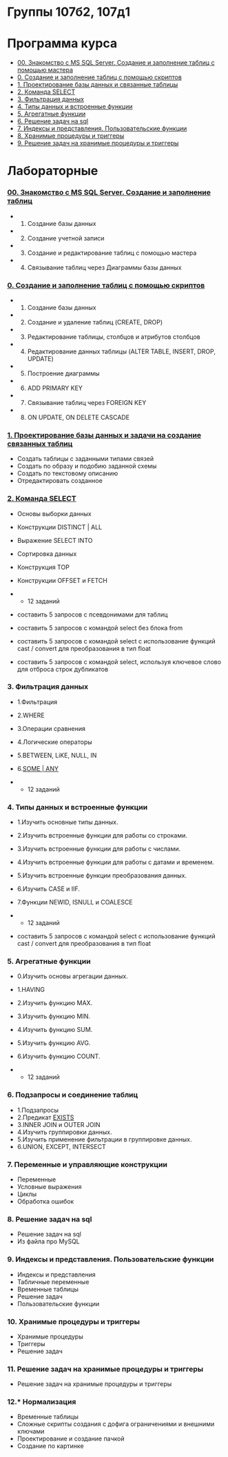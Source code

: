 # Группы 107б2, 107д1

# Программа курса
* [00. Знакомство с MS SQL Server. Создание и заполнение таблиц с помощью мастера](src/Lab00.md)
* [0. Создание и заполнение таблиц с помощью скриптов](src/Lab0.md)
* [1. Проектирование базы данных и связанные таблицы](src/Lab1_design.md)
* [2. Команда SELECT](src/Lab2.md)
* [3. Фильтрация данных]()
* [4. Типы данных и встроенные функции]()
* [5. Агрегатные функции]()
* [6. Решение задач на sql]()
* [7. Индексы и представления. Пользовательские функции]()
* [8. Хранимые процедуры и триггеры]()
* [9. Решение задач на хранимые процедуры и триггеры]()

# Лабораторные

### [00. Знакомство с MS SQL Server. Создание и заполнение таблиц](src/Lab00.md)

* 1. Создание базы данных
* 2. Создание учетной записи
* 3. Создание и редактирование таблиц с помощью мастера
* 4. Связывание таблиц через Диаграммы базы данных

### [0. Создание и заполнение таблиц с помощью скриптов](src/Lab0.md)

* 1. Создание базы данных
* 2. Создание и удаление таблиц (CREATE, DROP)
* 3. Редактирование таблицы, столбцов и атрибутов столбцов
* 4. Редактирование данных таблицы (ALTER TABLE, INSERT, DROP, UPDATE)
* 5. Построение диаграммы
* 6. ADD PRIMARY KEY
* 7. Связывание таблиц через FOREIGN KEY
* 8. ON UPDATE, ON DELETE CASCADE


### [1. Проектирование базы данных и задачи на создание связанных таблиц](src/Lab1_design.md)

* Создать таблицы с заданными типами связей
* Создать по образу и подобию заданной схемы
* Создать по текстовому описанию
* Отредактировать созданное


### [2. Команда SELECT](src/Lab2.md)

* Основы выборки данных
* Конструкции DISTINCT | ALL
* Выражение SELECT INTO
* Сортировка данных
* Конструкция TOP
* Конструкции OFFSET и FETCH

* + 12 заданий

* составить 5 запросов с псевдонимами для таблиц
* составить 5 запросов с командой select без блока from
* составить 5 запросов с командой select с использование функций cast / convert для преобразования в тип float
* составить 5 запросов с командой select, используя ключевое слово для отброса строк дубликатов


### 3. Фильтрация данных

* 1.Фильтрация
* 2.WHERE
* 3.Операции сравнения
* 4.Логические операторы
* 5.BETWEEN, LiKE, NULL, IN
* 6.[SOME | ANY](https://learn.microsoft.com/ru-ru/sql/t-sql/language-elements/some-any-transact-sql?view=sql-server-ver16)

* + 12 заданий


### 4. Типы данных и встроенные функции

* 1.Изучить основные типы данных.
* 2.Изучить встроенные функции для работы со строками.
* 3.Изучить встроенные функции для работы с числами.
* 4.Изучить встроенные функции для работы с датами и временем.
* 5.Изучить встроенные функции преобразования данных.
* 6.Изучить CASE и IIF.
* 7.Функции NEWID, ISNULL и COALESCE

* + 12 заданий

* составить 5 запросов с командой select с использование функций cast / convert для преобразования в тип float


### 5. Агрегатные функции

* 0.Изучить основы агрегации данных.
* 1.HAVING
* 2.Изучить функцию MAX.
* 3.Изучить функцию MIN.
* 4.Изучить функцию SUM.
* 5.Изучить функцию AVG.
* 6.Изучить функцию COUNT.

* + 12 заданий


### 6. Подзапросы и соединение таблиц

* 1.Подзапросы
* 2.Предикат [EXISTS](https://learn.microsoft.com/ru-ru/sql/t-sql/language-elements/exists-transact-sql?view=sql-server-ver16)
* 3.INNER JOIN и OUTER JOIN
* 4.Изучить группировки данных.
* 5.Изучить применение фильтрации в группировке данных.
* 6.UNION, EXCEPT, INTERSECT  

  
### 7. Переменные и управляющие конструкции

* Переменные
* Условные выражения
* Циклы
* Обработка ошибок

  
### 8. Решение задач на sql

* Решение задач на sql
* Из файла про MySQL


### 9. Индексы и представления. Пользовательские функции

* Индексы и представления
* Табличные переменные
* Временные таблицы
* Решение задач
* Пользовательские функции


### 10. Хранимые процедуры и триггеры

* Хранимые процедуры
* Триггеры
* Решение задач


### 11. Решение задач на хранимые процедуры и триггеры

* Решение задач на хранимые процедуры и триггеры


### 12.* Нормализация

* Временные таблицы
* Сложные скрипты создания с дофига ограничениями и внешними ключами
* Проектирование и создание пачкой
* Создание по картинке
